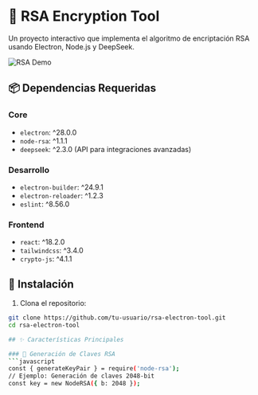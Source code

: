 # 🔐 RSA Encryption Tool

Un proyecto interactivo que implementa el algoritmo de encriptación RSA usando Electron, Node.js y DeepSeek.

![RSA Demo](https://via.placeholder.com/800x400?text=RSA+Encryption+Demo)

## 📦 Dependencias Requeridas

### Core
- `electron`: ^28.0.0
- `node-rsa`: ^1.1.1
- `deepseek`: ^2.3.0 (API para integraciones avanzadas)

### Desarrollo
- `electron-builder`: ^24.9.1
- `electron-reloader`: ^1.2.3
- `eslint`: ^8.56.0

### Frontend
- `react`: ^18.2.0
- `tailwindcss`: ^3.4.0
- `crypto-js`: ^4.1.1

## 🚀 Instalación

1. Clona el repositorio:
```bash
git clone https://github.com/tu-usuario/rsa-electron-tool.git
cd rsa-electron-tool

## ✨ Características Principales

### 🔑 Generación de Claves RSA
```javascript
const { generateKeyPair } = require('node-rsa');
// Ejemplo: Generación de claves 2048-bit
const key = new NodeRSA({ b: 2048 });